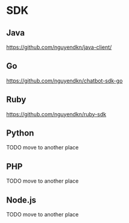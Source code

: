 # SDK

## Java

https://github.com/nguyendkn/java-client/

## Go

https://github.com/nguyendkn/chatbot-sdk-go

## Ruby

https://github.com/nguyendkn/ruby-sdk

## Python

TODO move to another place

## PHP

TODO move to another place

## Node.js

TODO move to another place
